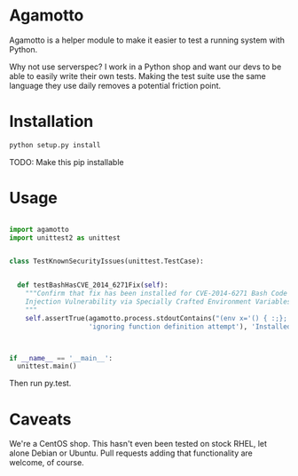Agamotto
========

Agamotto is a helper module to make it easier to test a running system with
Python.

Why not use serverspec? I work in a Python shop and want our devs to be able
to easily write their own tests. Making the test suite use the same language
they use daily removes a potential friction point.

Installation
============
```bash
python setup.py install
```
TODO: Make this pip installable

Usage
=====
```python

import agamotto
import unittest2 as unittest


class TestKnownSecurityIssues(unittest.TestCase):


  def testBashHasCVE_2014_6271Fix(self):
    """Confirm that fix has been installed for CVE-2014-6271 Bash Code
    Injection Vulnerability via Specially Crafted Environment Variables
    """
    self.assertTrue(agamotto.process.stdoutContains("(env x='() { :;}; echo vulnerable'  bash -c \"echo this is a test\") 2>&1",
                    'ignoring function definition attempt'), 'Installed bash version is vulnerable to CVE-2014-6271')



if __name__ == '__main__':
  unittest.main()
```

Then run py.test.

Caveats
=======
We're a CentOS shop. This hasn't even been tested on stock RHEL, let alone
Debian or Ubuntu. Pull requests adding that functionality are welcome, of course.
